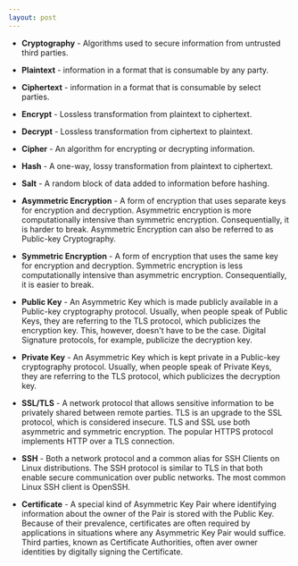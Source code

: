 ```yaml
---
layout: post
---
```

* **Cryptography** - Algorithms used to secure information from untrusted third parties.

* **Plaintext** - information in a format that is consumable by any party.

* **Ciphertext** - information in a format that is consumable by select parties.

* **Encrypt** - Lossless transformation from plaintext to ciphertext.

* **Decrypt** - Lossless transformation from ciphertext to plaintext.

* **Cipher** - An algorithm for encrypting or decrypting information.

* **Hash** - A one-way, lossy transformation from plaintext to ciphertext.

* **Salt** - A random block of data added to information before hashing.

* **Asymmetric Encryption** - A form of encryption that uses separate keys for encryption and decryption. Asymmetric encryption is more computationally intensive than symmetric encryption. Consequentially, it is harder to break. Asymmetric Encryption can also be referred to as Public-key Cryptography.

* **Symmetric Encryption** - A form of encryption that uses the same key for encryption and decryption. Symmetric encryption is less computationally intensive than asymmetric encryption. Consequentially, it is easier to break.

* **Public Key** - An Asymmetric Key which is made publicly available in a Public-key cryptography protocol. Usually, when people speak of Public Keys, they are referring to the TLS protocol, which publicizes the encryption key. This, however, doesn't have to be the case. Digital Signature protocols, for example, publicize the decryption key.

* **Private Key** - An Asymmetric Key which is kept private in a Public-key cryptography protocol. Usually, when people speak of Private Keys, they are referring to the TLS protocol, which publicizes the decryption key. 

* **SSL/TLS** - A network protocol that allows sensitive information to be privately shared between remote parties. TLS is an upgrade to the SSL protocol, which is considered insecure. TLS and SSL use both asymmetric and symmetric encryption. The popular HTTPS protocol implements HTTP over a TLS connection.

* **SSH** - Both a network protocol and a common alias for SSH Clients on Linux distributions. The SSH protocol is similar to TLS in that both enable secure communication over public networks. The most common Linux SSH client is OpenSSH.

* **Certificate** - A special kind of Asymmetric Key Pair where identifying information about the owner of the Pair is stored with the Public Key. Because of their prevalence, certificates are often required by applications in situations where any Asymmetric Key Pair would suffice. Third parties, known as Certificate Authorities, often aver owner identities by digitally signing the Certificate.

